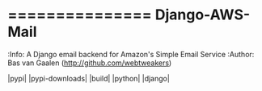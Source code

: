 ===============
Django-AWS-Mail
===============
:Info: A Django email backend for Amazon's Simple Email Service
:Author: Bas van Gaalen (http://github.com/webtweakers)

|pypi| |pypi-downloads| |build| |python| |django|
